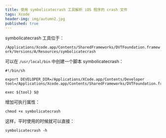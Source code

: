 ```yaml
---
title: 使用 symbolicatecrash 工具解析 iOS 程序的 crash 文件
tags: Xcode
header-img: img/autumn2.jpg
published: true
---
```


symbolicatecrash 工具位于：

`/Applications/Xcode.app/Contents/SharedFrameworks/DVTFoundation.framework/Versions/A/Resources/symbolicatecrash`

可以在 `/usr/local/bin` 中创建一个脚本 symbolicatecrash：
```shell
#!/bin/sh

export DEVELOPER_DIR=/Applications/XCode.app/Contents/Developer
tool=/Applications/Xcode.app/Contents/SharedFrameworks/DVTFoundation.framework/Versions/A/Resources/symbolicatecrash

exec ${tool} $@

```

增加可执行属性：
```shell
chmod +x symbolicatecrash
```

这样，平时使用的时候就可以直接：
```shell
symbolicatecrash -h
```

